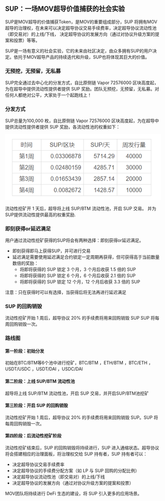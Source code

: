 ## SUP：一场MOV超导价值捕获的社会实验

SUP是MOV超导的价值捕获Token，是MOV的重要组成部分，SUP 将拥有MOV超导的治理权，在未来可以决定超导协议交易手续费率，决定超导协议流动性池（即交易对）的上线/下线，
决定超导协议的发展方向（通过对协议升级方案的提案和投票）等等。

SUP是一场有意义的社会实验，它的未来由社区决定，由众多拥有SUP的用户决定。依托于MOV超导产品的持续迭代和升级，SUP也将体现其巨大的价值。

### 无预挖，无预留，无私募

SUP完全通过去中心化的分发方式，自比原侧链 Vapor  72576000 区块高度起，为在超导中提供流动性提供者提供 SUP 奖励。团队无预挖，无预留，无私募。对任何人都绝对公平，大家处于一个起跑线上！

### 分发方式

SUP总量为100,000 枚，自比原侧链 Vapor 72576000  区块高度起，为在超导中提供流动性提供者提供 SUP 奖励，各流动性池的权重如下：

![](../images/sup-pr1.png)

流动性挖矿开 1 天后，超导将上线 SUP/BTM 流动性池，开启 SUP 交易。
并为SUP提供流动性提供最高的权重奖励.

### 即刻获得or延迟满足

用户通过流动性挖矿获得的SUP将会有两种选择：即刻获得or延迟满足。

- 即刻获得即马上获得SUP，并可进行交易
- 延迟满足需要使用延迟满足合约锁定一定周期再获得，但可获得高于当前数量数倍的奖励：
  - 将即将获得的 SUP 锁定 3 个月，3 个月后收获 1.5 倍的 SUP
  - 将即将获得的 SUP 锁定 6 个月，6 个月后收获 2.1 倍的 SUP
  - 将即将获得的 SUP 锁定 12 个月，12 个月后收获 3.3 倍的 SUP

注意：只在获得时可以有选择，当获得后将无法再进行延迟满足


### SUP 的回购销毁

流动性挖矿开始 1 周后，超导协议 20% 的手续费将用来回购销毁 SUP
SUP 将每周回购销毁一次。

### 路线图

#### 第一阶段：初始分发

初始在BTC/BTM等6个池中进行挖矿，BTC/BTM ，ETH/BTM ，BTC/ETH ，USDT/USDC ，USDT/DAI ，USDC/DAI

#### 第二阶段：上线 SUP/BTM 流动性池

超导将上线 SUP/BTM 流动性池，开启 SUP 交易，并开启SUP/BTM池挖矿

#### 第三阶段：开启 SUP 的回购销毁

流动性挖矿开始 1 周后，超导协议 20% 的手续费将用来回购销毁 SUP。SUP 将每周回购销毁一次。

#### 第四阶段：后流动性挖矿阶段

流动性挖矿结束后，SUP 的回购销毁将持续进行，SUP 进入通缩状态。超导协议将会搭建相应的治理面板，将治理权交给 SUP 持有者，SUP 持有者可以：
- 决定超导协议交易手续费率
- 决定超导协议的手续费分配方案（如 LP 与 SUP 回购的分配比例）
- 决定超导协议流动性池（即交易对）的上线/下线
- 决定超导协议的发展方向（通过对协议升级方案的提案和投票）

MOV团队将持续进行 DeFi 生态的建设，将 SUP 引入更多的应用场景。